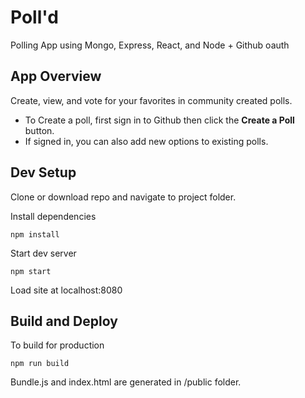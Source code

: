 # Poll'd
Polling App using Mongo, Express, React, and Node + Github oauth

## App Overview

Create, view, and vote for your favorites in community created polls.

* To Create a poll, first sign in to Github then click the __Create a Poll__ button.
* If signed in, you can also add new options to existing polls.


## Dev Setup

Clone or download repo and navigate to project folder.

Install dependencies
```
npm install
```

Start dev server
```
npm start
```

Load site at localhost:8080

## Build and Deploy

To build for production
```
npm run build
```

Bundle.js and index.html are generated in /public folder.
